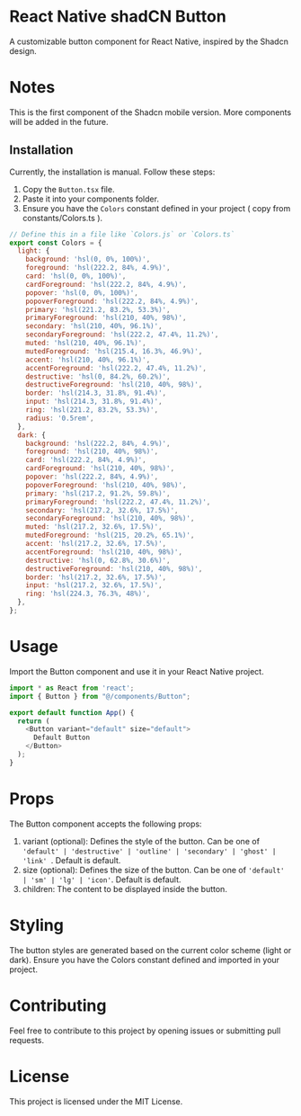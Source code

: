 # React Native shadCN Button

A customizable button component for React Native, inspired by the Shadcn design.

# Notes
This is the first component of the Shadcn mobile version. More components will be added in the future.

## Installation

Currently, the installation is manual. Follow these steps:

1. Copy the `Button.tsx` file.
2. Paste it into your components folder.
3. Ensure you have the `Colors` constant defined in your project ( copy from constants/Colors.ts ).

```javascript
// Define this in a file like `Colors.js` or `Colors.ts`
export const Colors = {
  light: {
    background: 'hsl(0, 0%, 100%)',
    foreground: 'hsl(222.2, 84%, 4.9%)',
    card: 'hsl(0, 0%, 100%)',
    cardForeground: 'hsl(222.2, 84%, 4.9%)',
    popover: 'hsl(0, 0%, 100%)',
    popoverForeground: 'hsl(222.2, 84%, 4.9%)',
    primary: 'hsl(221.2, 83.2%, 53.3%)',
    primaryForeground: 'hsl(210, 40%, 98%)',
    secondary: 'hsl(210, 40%, 96.1%)',
    secondaryForeground: 'hsl(222.2, 47.4%, 11.2%)',
    muted: 'hsl(210, 40%, 96.1%)',
    mutedForeground: 'hsl(215.4, 16.3%, 46.9%)',
    accent: 'hsl(210, 40%, 96.1%)',
    accentForeground: 'hsl(222.2, 47.4%, 11.2%)',
    destructive: 'hsl(0, 84.2%, 60.2%)',
    destructiveForeground: 'hsl(210, 40%, 98%)',
    border: 'hsl(214.3, 31.8%, 91.4%)',
    input: 'hsl(214.3, 31.8%, 91.4%)',
    ring: 'hsl(221.2, 83.2%, 53.3%)',
    radius: '0.5rem',
  },
  dark: {
    background: 'hsl(222.2, 84%, 4.9%)',
    foreground: 'hsl(210, 40%, 98%)',
    card: 'hsl(222.2, 84%, 4.9%)',
    cardForeground: 'hsl(210, 40%, 98%)',
    popover: 'hsl(222.2, 84%, 4.9%)',
    popoverForeground: 'hsl(210, 40%, 98%)',
    primary: 'hsl(217.2, 91.2%, 59.8%)',
    primaryForeground: 'hsl(222.2, 47.4%, 11.2%)',
    secondary: 'hsl(217.2, 32.6%, 17.5%)',
    secondaryForeground: 'hsl(210, 40%, 98%)',
    muted: 'hsl(217.2, 32.6%, 17.5%)',
    mutedForeground: 'hsl(215, 20.2%, 65.1%)',
    accent: 'hsl(217.2, 32.6%, 17.5%)',
    accentForeground: 'hsl(210, 40%, 98%)',
    destructive: 'hsl(0, 62.8%, 30.6%)',
    destructiveForeground: 'hsl(210, 40%, 98%)',
    border: 'hsl(217.2, 32.6%, 17.5%)',
    input: 'hsl(217.2, 32.6%, 17.5%)',
    ring: 'hsl(224.3, 76.3%, 48%)',
  },
};

```
# Usage
Import the Button component and use it in your React Native project.
```javascript
import * as React from 'react';
import { Button } from "@/components/Button";

export default function App() {
  return (
    <Button variant="default" size="default">
      Default Button
    </Button>
  );
}
```

# Props
The Button component accepts the following props:

1. variant (optional): Defines the style of the button. Can be one of  ```'default' | 'destructive' | 'outline' | 'secondary' | 'ghost' | 'link' ```. Default is default.
2. size (optional): Defines the size of the button. Can be one of  ``` 'default' | 'sm' | 'lg' | 'icon' ```. Default is default.
3. children: The content to be displayed inside the button.

# Styling
The button styles are generated based on the current color scheme (light or dark). Ensure you have the Colors constant defined and imported in your project.

# Contributing
Feel free to contribute to this project by opening issues or submitting pull requests.

# License
This project is licensed under the MIT License.

